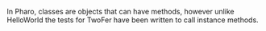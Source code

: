 In Pharo, classes are objects that can have methods, however unlike HelloWorld the tests for TwoFer have been written to call instance methods.